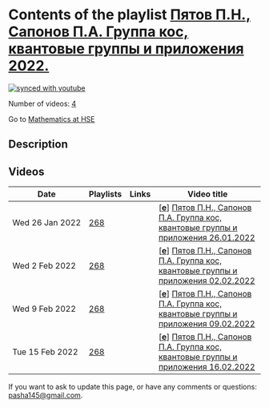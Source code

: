 # Contents of the playlist [Пятов П.Н., Сапонов П.А. Группа кос, квантовые группы и приложения 2022.](https://www.youtube.com/playlist?list=PLq3E5oubNNoCWZ2sDzDtH9qdSRnKKbs4r)

[![synced with youtube](https://img.shields.io/github/last-commit/mathphysschool/mathphysschool.github.io/autoupdate1?label=synced%20with%20youtube)](https://github.com/mathphysschool/mathphysschool.github.io/commits/autoupdate1)

Number of videos: [4](#videos)

Go to [Mathematics at HSE](../README.md)

## Description



## Videos

|Date|Playlists|Links|Video title|
|---|---|---|---|
| Wed&nbsp;26&nbsp;Jan&nbsp;2022 | [268](../playlists/268 "Пятов П.Н., Сапонов П.А. Группа кос, квантовые группы и приложения 2022.") |  | [[**e**](https://studio.youtube.com/video/ra_SpPnknrE/edit "Edit")] [Пятов П.Н., Сапонов П.А. Группа кос, квантовые группы и приложения 26.01.2022](https://www.youtube.com/watch?v=ra_SpPnknrE&list=PLq3E5oubNNoCWZ2sDzDtH9qdSRnKKbs4r) |
| Wed&nbsp;2&nbsp;Feb&nbsp;2022 | [268](../playlists/268 "Пятов П.Н., Сапонов П.А. Группа кос, квантовые группы и приложения 2022.") |  | [[**e**](https://studio.youtube.com/video/xfQjvjAzlnM/edit "Edit")] [Пятов П.Н., Сапонов П.А. Группа кос, квантовые группы и приложения 02.02.2022](https://www.youtube.com/watch?v=xfQjvjAzlnM&list=PLq3E5oubNNoCWZ2sDzDtH9qdSRnKKbs4r) |
| Wed&nbsp;9&nbsp;Feb&nbsp;2022 | [268](../playlists/268 "Пятов П.Н., Сапонов П.А. Группа кос, квантовые группы и приложения 2022.") |  | [[**e**](https://studio.youtube.com/video/FM34PFn6I2c/edit "Edit")] [Пятов П.Н., Сапонов П.А. Группа кос, квантовые группы и приложения 09.02.2022](https://www.youtube.com/watch?v=FM34PFn6I2c&list=PLq3E5oubNNoCWZ2sDzDtH9qdSRnKKbs4r) |
| Tue&nbsp;15&nbsp;Feb&nbsp;2022 | [268](../playlists/268 "Пятов П.Н., Сапонов П.А. Группа кос, квантовые группы и приложения 2022.") |  | [[**e**](https://studio.youtube.com/video/br8kapUoM5E/edit "Edit")] [Пятов П.Н., Сапонов П.А. Группа кос, квантовые группы и приложения 16.02.2022](https://www.youtube.com/watch?v=br8kapUoM5E&list=PLq3E5oubNNoCWZ2sDzDtH9qdSRnKKbs4r) |


 If you want to ask to update this page, or have any comments or questions: <pasha145@gmail.com>.